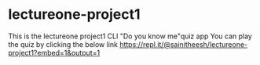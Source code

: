 # lectureone-project1
This is the lectureone project1  CLI "Do you know me"quiz app 
You can play the quiz by clicking the below link 
https://repl.it/@sainitheesh/lectureone-project1?embed=1&output=1
